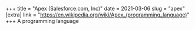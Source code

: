 +++
title = "Apex (Salesforce.com, Inc)"
date = 2021-03-06
slug = "apex"
[extra]
link = "https://en.wikipedia.org/wiki/Apex_(programming_language)"
+++
A programming language

